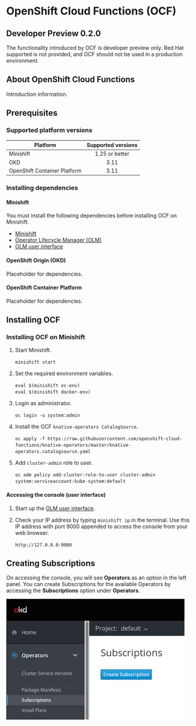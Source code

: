 # OpenShift Cloud Functions (OCF)
Developer Preview 0.2.0
------

The functionality introduced by OCF is developer preview only. Red Hat supported is not provided, and OCF should not be used in a production environment.

## About OpenShift Cloud Functions
Introduction information.

## Prerequisites

### Supported platform versions


| Platform        | Supported versions           |
| ------------- |:-------------:|
| Minishift      | 1.25 or better |
| OKD   | 3.11   |
| OpenShift Container Platform     | 3.11      |


### Installing dependencies

#### Minishift
You must install the following dependencies before installing OCF on Minishift.

- [Minishift](https://docs.okd.io/latest/minishift/getting-started/installing.html)
- [Operator Lifecycle Manager (OLM)](https://github.com/operator-framework/operator-lifecycle-manager/blob/master/Documentation/install/install.md#install-the-latest-release-version-of-olm-for-okd)
- [OLM user interface](https://github.com/operator-framework/operator-lifecycle-manager#user-interface)

#### OpenShift Origin (OKD)
Placeholder for dependencies.

#### OpenShift Container Platform
Placeholder for dependencies.

## Installing OCF

### Installing OCF on Minishift

1. Start Minishift.

   `minishift start`  

2. Set the required environment variables.

   `eval $(minishift oc-env)`  
   `eval $(minishift docker-env)`  

3. Login as administrator.

   `oc login -u system:admin`  

4. Install the OCF `knative-operators CatalogSource`.

   `oc apply -f https://raw.githubusercontent.com/openshift-cloud-functions/knative-operators/master/knative-operators.catalogsource.yaml`  

5. Add `cluster-admin` role to user.

   `oc adm policy add-cluster-role-to-user cluster-admin system:serviceaccount:kube-system:default`

#### Accessing the console (user interface)

1. Start up the [OLM user interface](https://github.com/operator-framework/operator-lifecycle-manager#user-interface).

2. Check your IP address by typing `minishift ip` in the terminal. Use this IP address with port 9000 appended to access the console from your web browser.

   `http://127.0.0.0:9000`

## Creating Subscriptions

On accessing the console, you will see **Operators** as an option in the left panel.
You can create Subscriptions for the available Operators by accessing the **Subscriptions** option under **Operators**.

![Subscriptions in the left panel](images/subs.png "Logo Title Text 1")
